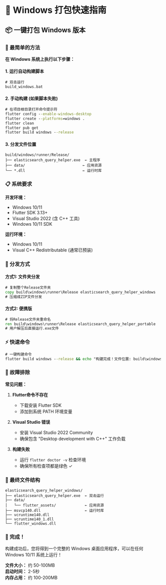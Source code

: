 # 🚀 Windows 打包快速指南

## 📦 一键打包 Windows 版本

### 🎯 最简单的方法

**在 Windows 系统上执行以下步骤：**

#### 1. 运行自动构建脚本
```cmd
# 双击运行
build_windows.bat
```

#### 2. 手动构建 (如果脚本失败)
```cmd
# 在项目根目录打开命令提示符
flutter config --enable-windows-desktop
flutter create --platforms=windows .
flutter clean
flutter pub get
flutter build windows --release
```

#### 3. 分发文件位置
```
build/windows/runner/Release/
├── elasticsearch_query_helper.exe  ← 主程序
├── data/                          ← 应用资源
└── *.dll                          ← 运行时库
```

### 📋 系统要求

**开发环境：**
- Windows 10/11
- Flutter SDK 3.13+
- Visual Studio 2022 (含 C++ 工具)
- Windows 10/11 SDK

**运行环境：**
- Windows 10/11
- Visual C++ Redistributable (通常已预装)

### 🎁 分发方式

#### 方式1: 文件夹分发
```cmd
# 复制整个Release文件夹
copy build\windows\runner\Release elasticsearch_query_helper_windows
# 压缩成ZIP文件分发
```

#### 方式2: 便携版
```cmd
# 将Release文件夹重命名
ren build\windows\runner\Release elasticsearch_query_helper_portable
# 用户解压后直接运行.exe文件
```

### ⚡ 快速命令

```cmd
# 一键构建命令
flutter build windows --release && echo "构建完成！文件位置: build\windows\runner\Release\"
```

### 🔧 故障排除

**常见问题：**

1. **Flutter命令不存在**
   - 下载安装 Flutter SDK
   - 添加到系统 PATH 环境变量

2. **Visual Studio 错误**
   - 安装 Visual Studio 2022 Community
   - 确保包含 "Desktop development with C++" 工作负载

3. **构建失败**
   - 运行 `flutter doctor -v` 检查环境
   - 确保所有检查项都是绿色 ✓

### 📁 最终文件结构

```
elasticsearch_query_helper_windows/
├── elasticsearch_query_helper.exe  ← 双击运行
├── data/
│   └── flutter_assets/             ← 应用资源
├── msvcp140.dll                    ← 运行时库
├── vcruntime140.dll
├── vcruntime140_1.dll
└── flutter_windows.dll
```

### 🎉 完成！

构建成功后，您将得到一个完整的 Windows 桌面应用程序，可以在任何 Windows 10/11 系统上运行！

**文件大小：** 约 50-100MB  
**启动时间：** 2-5秒  
**内存占用：** 约 100-200MB